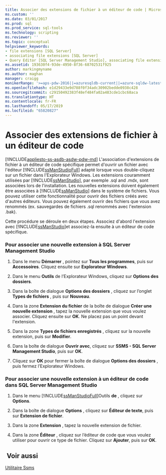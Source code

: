 ```yaml
---
title: Associer des extensions de fichier à un éditeur de code | Microsoft Docs
ms.custom: ''
ms.date: 03/01/2017
ms.prod: sql
ms.prod_service: sql-tools
ms.technology: scripting
ms.reviewer: ''
ms.topic: conceptual
helpviewer_keywords:
- file extensions [SQL Server]
- associating file extensions [SQL Server]
- Query Editor [SQL Server Management Studio], associating file extensions
ms.assetid: 193630f4-93de-4950-8f36-68702531f925
author: markingmyname
ms.author: maghan
manager: craigg
monikerRange: '>=aps-pdw-2016||=azuresqldb-current||=azure-sqldw-latest||>=sql-server-2016||=sqlallproducts-allversions||>=sql-server-linux-2017||=azuresqldb-mi-current'
ms.openlocfilehash: e1d29433e9d788f0f34adc30902bedde0938c428
ms.sourcegitcommit: c29150492383f48ef484fa02a483cde1cbc68aca
ms.translationtype: HT
ms.contentlocale: fr-FR
ms.lasthandoff: 05/17/2019
ms.locfileid: "65820827"
---
```

# <a name="associate-file-extensions-to-a-code-editor"></a>Associer des extensions de fichier à un éditeur de code
[!INCLUDE[appliesto-ss-asdb-asdw-pdw-md](../../includes/appliesto-ss-asdb-asdw-pdw-md.md)]
  L'association d'extensions de fichier à un éditeur de code spécifique permet d'ouvrir un fichier avec l'éditeur [!INCLUDE[ssManStudioFull](../../includes/ssmanstudiofull-md.md)] adapté lorsque vous double-cliquez sur un fichier dans l'Explorateur Windows. Les extensions couramment utilisées par [!INCLUDE[ssManStudio](../../includes/ssmanstudio-md.md)], par exemple .sql and .mdx,  sont associées lors de l'installation. Les nouvelles extensions doivent également être associées à [!INCLUDE[ssManStudio](../../includes/ssmanstudio-md.md)] dans le système de fichiers. Vous pouvez utiliser cette fonctionnalité pour ouvrir des fichiers créés avec d'autres éditeurs. Vous pouvez également ouvrir des fichiers que vous avez renommés (ex. sauvegardes de fichiers .sql renommés avec l'extension .bak).  
  
 Cette procédure se déroule en deux étapes. Associez d'abord l'extension avec [!INCLUDE[ssManStudio](../../includes/ssmanstudio-md.md)]et associez-la ensuite à un éditeur de code spécifique.  
  
### <a name="to-associate-a-new-file-extension-with-sql-server-management-studio"></a>Pour associer une nouvelle extension à SQL Server Management Studio  
  
1.  Dans le menu **Démarrer** , pointez sur **Tous les programmes**, puis sur **Accessoires**. Cliquez ensuite sur **Explorateur Windows**.  
  
2.  Dans le menu **Outils** de l’Explorateur Windows, cliquez sur **Options des dossiers**.  
  
3.  Dans la boîte de dialogue **Options des dossiers** , cliquez sur l’onglet **Types de fichiers** , puis sur **Nouveau**.  
  
4.  Dans la zone **Extension du fichier** de la boîte de dialogue **Créer une nouvelle extension** , tapez la nouvelle extension que vous voulez associer. Cliquez ensuite sur **OK**. Ne placez pas un point devant l'extension.  
  
5.  Dans la zone **Types de fichiers enregistrés** , cliquez sur la nouvelle extension, puis sur **Modifier**.  
  
6.  Dans la boîte de dialogue **Ouvrir avec**, cliquez sur **SSMS - SQL Server Management Studio**, puis sur **OK**.  
  
7.  Cliquez sur **OK** pour fermer la boîte de dialogue **Options des dossiers** , puis fermez l’Explorateur Windows.  
  
### <a name="to-associate-a-new-file-extension-with-a-code-editor-in-sql-server-management-studio"></a>Pour associer une nouvelle extension à un éditeur de code dans SQL Server Management Studio  
  
1.  Dans le menu [!INCLUDE[ssManStudioFull](../../includes/ssmanstudiofull-md.md)]Outils **de** , cliquez sur **Options**.  
  
2.  Dans la boîte de dialogue **Options** , cliquez sur **Éditeur de texte**, puis sur **Extension de fichier**.  
  
3.  Dans la zone **Extension** , tapez la nouvelle extension de fichier.  
  
4.  Dans la zone **Éditeur** , cliquez sur l’éditeur de code que vous voulez utiliser pour ouvrir ce type de fichier. Cliquez sur **Ajouter**, puis sur **OK**.  
  
## <a name="see-also"></a> Voir aussi  
 [Utilitaire Ssms](../../tools/sql-server-management-studio/ssms-utility.md)  
  
  
